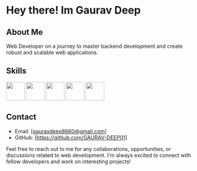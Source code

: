 # Hey there! Im Gaurav Deep

## About Me

Web Developer on a journey to master backend development and create robust and scalable web applications.

## Skills

<img src="https://cdn.jsdelivr.net/gh/devicons/devicon/icons/html5/html5-original.svg" style="display:inline" width="50px" style="" style="margin-right:10px"> 
<img src="https://cdn.jsdelivr.net/gh/devicons/devicon/icons/css3/css3-original.svg" width="50px" style="display:inline" style="margin-right:10px"> 
<img src="https://cdn.jsdelivr.net/gh/devicons/devicon/icons/javascript/javascript-original.svg" width="50px" style="display:inline" style="margin-right:10px"> 
<img src="https://cdn.jsdelivr.net/gh/devicons/devicon/icons/bootstrap/bootstrap-plain.svg" width="50px" style="display:inline"style="margin-right:10px"> 
<img src="https://cdn.jsdelivr.net/gh/devicons/devicon/icons/git/git-original.svg" width="50px" style="display:inline" style="margin-right:10px"> 


## Contact

- Email: [gauravdeep8660@gmail.com]
- GitHub: [https://github.com/GAURAV-DEEP01]

Feel free to reach out to me for any collaborations, opportunities, or discussions related to web development. I'm always excited to connect with fellow developers and work on interesting projects!


